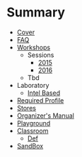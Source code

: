 # Summary

* [Cover](README.md)
* [FAQ](Faq.md)
* [Workshops](documentation/Workshops.md)
   * Sessions
       * [2015](documentation/Sessions2015.md)
       * [2016](documentation/Sessions2016.md)
   * Tbd
* Laboratory
   * [Intel Based](documentation/LaboratoryIntelBased.md)
* [Required Profile](RequiredProfile.md)
* [Stores](Stores.md)
* [Organizer's Manual](OrganizersManual.md)
* [Playground](Playground.md)
* [Classroom](Classroom.md)
   * [Def](documentation/Def.md)
* [SandBox](Sandbox.md)

